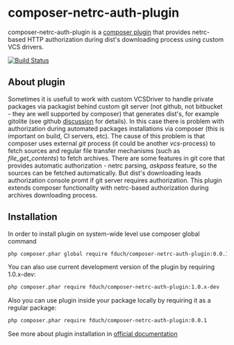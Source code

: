 composer-netrc-auth-plugin
==========================

composer-netrc-auth-plugin is a [composer plugin](https://getcomposer.org/doc/articles/plugins.md) that provides netrc-based HTTP authorization during dist's
downloading process using custom VCS drivers.

[![Build Status](https://travis-ci.org/fduch/composer-netrc-auth-plugin.svg?branch=master)](https://travis-ci.org/fduch/composer-netrc-auth-plugin)

About plugin
------------

Sometimes it is usefull to work with custom VCSDriver to handle private packages
via packagist behind custom git server (not github, not bitbucket - they are well supported by composer) that generates
dist's, for example gitolite (see github [discussion](https://github.com/composer/packagist/issues/389) for details).
In this case there is problem with authorization during automated packages installations via composer
(this is important on build, CI servers, etc).
The cause of this problem is that composer uses external *git* process (it could be another *vcs*-process)
to fetch sources and regular file transfer mechanisms (such as *file_get_contents*) to fetch archives.
There are some features in git core that provides automatic authorization - netrc parsing, *askpass* feature, so
the sources can be fetched automatically. But dist's downloading leads authorization console promt if git server
requires authorization.
This plugin extends composer functionality with netrc-based authorization during archives downloading process.

Installation
------------
In order to install plugin on system-wide level use composer global command

```sh
php composer.phar global require fduch/composer-netrc-auth-plugin:0.0.1
```

You can also use current development version of the plugin by requiring 1.0.x-dev:

```sh
php composer.phar require fduch/composer-netrc-auth-plugin:1.0.x-dev
```

Also you can use plugin inside your package locally by requiring it as a regular package:
```sh
php composer.phar require fduch/composer-netrc-auth-plugin:0.0.1
```
See more about plugin installation in [official documentation](https://getcomposer.org/doc/articles/plugins.md#using-plugins)